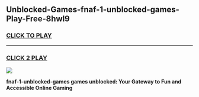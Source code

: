 
## Unblocked-Games-fnaf-1-unblocked-games-Play-Free-8hwl9
<h3>
<a href="https://premium76.site?title=fnaf-1-unblocked-games&ref=17A">CLICK TO PLAY</a></h3>
<hr>

<h3>
<a href="https://premium76.site?title=fnaf-1-unblocked-games&ref=17A">CLICK 2 PLAY</a>
  
</h3>

<a href="https://premium76.site?title=fnaf-1-unblocked-games&ref=17A"><img src="https://clearcache.store/games.png"></a>


**fnaf-1-unblocked-games games unblocked: Your Gateway to Fun and Accessible Online Gaming**
